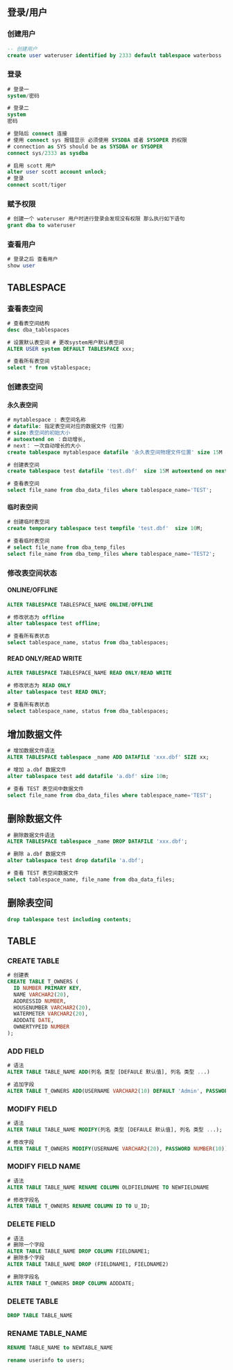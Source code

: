 ## 登录/用户	

### 创建用户

```sql
-- 创建用户
create user wateruser identified by 2333 default tablespace waterboss
```

### 登录

```sql
# 登录一
system/密码 

# 登录二
system
密码

# 登陆后 connect 连接
# 使用 connect sys 报错显示 必须使用 SYSDBA 或者 SYSOPER 的权限
# connection as SYS should be as SYSDBA or SYSOPER
connect sys/2333 as sysdba

# 启用 scott 用户
alter user scott account unlock;
# 登录
connect scott/tiger
```

### 赋予权限

```sql
# 创建一个 wateruser 用户时进行登录会发现没有权限 那么执行如下语句
grant dba to wateruser
```



### 查看用户

```sql
# 登录之后 查看用户
show user
```

## TABLESPACE

### 查看表空间

```sql
# 查看表空间结构
desc dba_tablespaces

# 设置默认表空间 # 更改system用户默认表空间
ALTER USER system DEFAULT TABLESPACE xxx;

# 查看所有表空间
select * from v$tablespace;
```

### 创建表空间

#### 永久表空间

```sql
# mytablespace : 表空间名称
# datafile: 指定表空间对应的数据文件（位置）
# size:表空间的初始大小
# autoextend on ：自动增长,
# next： 一次自动增长的大小
create tablespace mytablespace datafile '永久表空间物理文件位置' size 15M autoextend on next 10M permanent online;

# 创建表空间
create tablespace test datafile 'test.dbf'  size 15M autoextend on next 10M permanent online;

# 查看表空间
select file_name from dba_data_files where tablespace_name='TEST';
```

#### 临时表空间

```sql
# 创建临时表空间
create temporary tablespace test tempfile 'test.dbf'  size 10M;

# 查看临时表空间
# select file_name from dba_temp_files
select file_name from dba_temp_files where tablespace_name='TEST2';
```

### 修改表空间状态

#### ONLINE/OFFLINE

```sql
ALTER TABLESPACE TABLESPACE_NAME ONLINE/OFFLINE

# 修改状态为 offline
alter tablespace test offline;

# 查看所有表状态
select tablespace_name, status from dba_tablespaces;
```

#### READ ONLY/READ WRITE

```sql
ALTER TABLESPACE TABLESPACE_NAME READ ONLY/READ WRITE

# 修改状态为 READ ONLY
alter tablespace test READ ONLY;

# 查看所有表状态
select tablespace_name, status from dba_tablespaces;
```

## 增加数据文件

```sql
# 增加数据文件语法
ALTER TABLESPACE tablespace	_name ADD DATAFILE 'xxx.dbf' SIZE xx;

# 增加 a.dbf 数据文件
alter tablespace test add datafile 'a.dbf' size 10m;

# 查看 TEST 表空间中数据文件
select file_name from dba_data_files where tablespace_name='TEST';
```

## 删除数据文件

```sql
# 删除数据文件语法
ALTER TABLESPACE tablespace	_name DROP DATAFILE 'xxx.dbf';

# 删除 a.dbf 数据文件 
alter tablespace test drop datafile 'a.dbf';

# 查看 TEST 表空间数据文件
select tablespace_name, file_name from dba_data_files;
```

## 删除表空间

```sql
drop tablespace test including contents;
```

## TABLE

### CREATE TABLE

```sql
# 创建表
CREATE TABLE T_OWNERS (
  ID NUMBER PRIMARY KEY,
  NAME VARCHAR2(20),
  ADDRESSID NUMBER,
  HOUSENUMBER VARCHAR2(20),
  WATERMETER VARCHAR2(20),
  ADDDATE DATE,
  OWNERTYPEID NUMBER
);
```

### ADD FIELD

```SQL
# 语法
ALTER TABLE TABLE_NAME ADD(列名 类型 [DEFAULE 默认值], 列名 类型 ...)

# 追加字段
ALTER TABLE T_OWNERS ADD(USERNAME VARCHAR2(10) DEFAULT 'Admin', PASSWORD NUMBER(8));
```

### MODIFY FIELD

```SQL
# 语法
ALTER TABLE TABLE_NAME MODIFY(列名 类型 [DEFAULE 默认值], 列名 类型 ...);

# 修改字段
ALTER TABLE T_OWNERS MODIFY(USERNAME VARCHAR2(20), PASSWORD NUMBER(10));
```

### MODIFY FIELD NAME

```SQL
# 语法
ALTER TABLE TABLE_NAME RENAME COLUMN OLDFIELDNAME TO NEWFIELDNAME

# 修改字段名
ALTER TABLE T_OWNERS RENAME COLUMN ID TO U_ID;
```

### DELETE FIELD

```SQL
# 语法
# 删除一个字段
ALTER TABLE TABLE_NAME DROP COLUMN FIELDNAME1;
# 删除多个字段
ALTER TABLE TABLE_NAME DROP (FIELDNAME1, FIELDNAME2)

# 删除字段名
ALTER TABLE T_OWNERS DROP COLUMN ADDDATE;
```

### DELETE TABLE

```SQL
DROP TABLE TABLE_NAME
```

### RENAME TABLE_NAME

```sql
RENAME TABLE_NAME to NEWTABLE_NAME 

rename userinfo to users;
```

